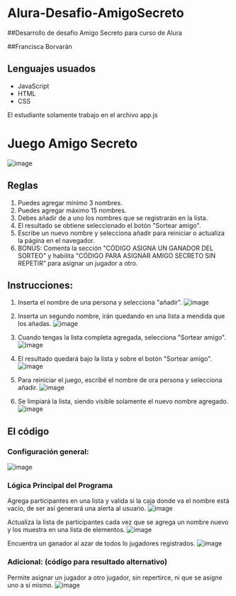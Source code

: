 # Alura-Desafio-AmigoSecreto

##Desarrollo de desafío Amigo Secreto para curso de Alura

##Francisca Borvarán

## Lenguajes usuados
- JavaScript
- HTML
- CSS
  
El estudiante solamente trabajo en el archivo app.js


# Juego Amigo Secreto
![image](https://github.com/user-attachments/assets/38186c9d-e79d-48ea-8b02-8dde3b6a6a8e)


## Reglas
1. Puedes agregar mínimo 3 nombres.
2. Puedes agregar máximo 15 nombres.
3. Debes añadir de a uno los nombres que se registrarán en la lista.
4. El resultado se obtiene seleccionado el botón "Sortear amigo".
5. Escribe un nuevo nombre y selecciona añadir para reiniciar o actualiza la página en el navegador.
6. BONUS: Comenta la sección "CÓDIGO ASIGNA UN GANADOR DEL SORTEO" y habilita "CÓDIGO PARA ASIGNAR AMIGO SECRETO SIN REPETIR" para asignar un jugador a otro.


## Instrucciones:

1. Inserta el nombre de una persona y selecciona "añadir".
	![image](https://github.com/user-attachments/assets/2f7a60f8-bd3f-4279-94b1-202bdf2e9ba8)

2. Inserta un segundo nombre, irán quedando en una lista a mendida que los añadas.
	![image](https://github.com/user-attachments/assets/f4d185f1-fa0d-402f-8f7f-23f6ff8fabbc)

3. Cuando tengas la lista completa agregada, selecciona "Sortear amigo".
	![image](https://github.com/user-attachments/assets/e5d05cc3-b23a-4766-b3d1-f7923c418228)

4. El resultado quedará bajo la lista y sobre el botón "Sortear amigo".
	![image](https://github.com/user-attachments/assets/39f7a4fa-ff42-4d33-bbee-8a65bf41eb68)

6. Para reiniciar el juego, escribé el nombre de ora persona y selecciona añadir.
	![image](https://github.com/user-attachments/assets/04c43693-522b-4e64-9cd0-ec5c76f5c0b9)

7. Se limpiará la lista, siendo visible solamente el nuevo nombre agregado.
	![image](https://github.com/user-attachments/assets/5ee9b651-c2eb-48e4-9cec-49dbcea43919)


## El código

### Configuración general:
![image](https://github.com/user-attachments/assets/b54d9c31-f62c-4f81-b703-24c7d002821b)

### Lógica Principal del Programa
Agrega participantes en una lista y valida si la caja donde va el nombre está vacío, de ser así generará una alerta al usuario.
![image](https://github.com/user-attachments/assets/0852ea8e-91e8-4cef-b218-6bc00b04de53)

Actualiza la lista de participantes cada vez que se agrega un nombre nuevo y los muestra en una lista de elementos.
![image](https://github.com/user-attachments/assets/73612c6a-5668-4476-afe4-5b3ceb745625)

Encuentra un ganador al azar de todos lo jugadores registrados.
![image](https://github.com/user-attachments/assets/d9010847-7179-4cfb-bf45-d5de50eb4f5b)

### Adicional: (código para resultado alternativo)
Permite asignar un jugador a otro jugador, sin repertirce, ni que se asigne uno a sí mismo.
![image](https://github.com/user-attachments/assets/da0e8838-7beb-41cd-8071-4c484230eb48)




